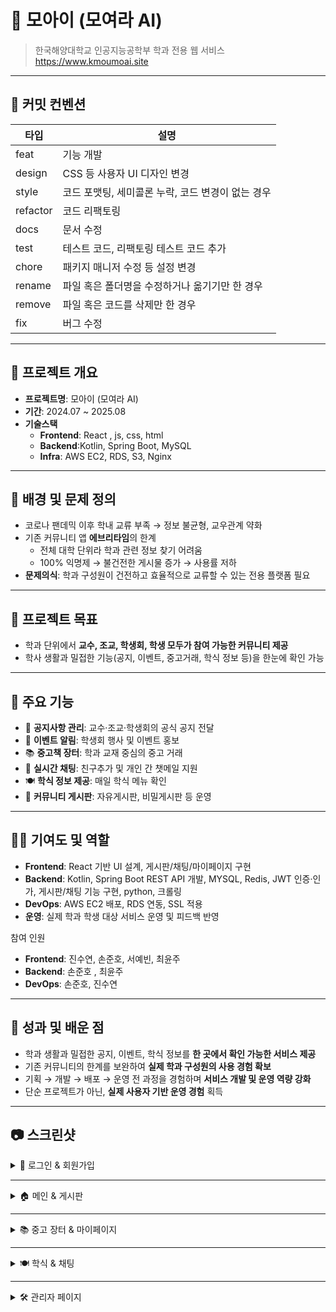 # 🗿 모아이 (모여라 AI)

> 한국해양대학교 인공지능공학부 학과 전용 웹 서비스 
https://www.kmoumoai.site
---

## 📝 커밋 컨벤션
| 타입 | 설명 |
|------|------|
| feat | 기능 개발 |
| design | CSS 등 사용자 UI 디자인 변경 |
| style | 코드 포맷팅, 세미콜론 누락, 코드 변경이 없는 경우 |
| refactor | 코드 리팩토링 |
| docs | 문서 수정 |
| test | 테스트 코드, 리팩토링 테스트 코드 추가 |
| chore | 패키지 매니저 수정 등 설정 변경 |
| rename | 파일 혹은 폴더명을 수정하거나 옮기기만 한 경우 |
| remove | 파일 혹은 코드를 삭제만 한 경우 |
| fix | 버그 수정 |

---

## 📌 프로젝트 개요
- **프로젝트명**: 모아이 (모여라 AI)  
- **기간**: 2024.07 ~ 2025.08  
- **기술스택**  
  - **Frontend**: React , js, css, html   
  - **Backend**:Kotlin, Spring Boot, MySQL  
  - **Infra**: AWS EC2, RDS, S3, Nginx  

---

## 🧐 배경 및 문제 정의
- 코로나 팬데믹 이후 학내 교류 부족 → 정보 불균형, 교우관계 약화  
- 기존 커뮤니티 앱 **에브리타임**의 한계  
  - 전체 대학 단위라 학과 관련 정보 찾기 어려움  
  - 100% 익명제 → 불건전한 게시물 증가 → 사용률 저하  
- **문제의식**: 학과 구성원이 건전하고 효율적으로 교류할 수 있는 전용 플랫폼 필요  

---

## 🎯 프로젝트 목표
- 학과 단위에서 **교수, 조교, 학생회, 학생 모두가 참여 가능한 커뮤니티 제공**  
- 학사 생활과 밀접한 기능(공지, 이벤트, 중고거래, 학식 정보 등)을 한눈에 확인 가능  

---

## 🔑 주요 기능
- 📢 **공지사항 관리**: 교수·조교·학생회의 공식 공지 전달  
- 🎉 **이벤트 알림**: 학생회 행사 및 이벤트 홍보  
- 📚 **중고책 장터**: 학과 교재 중심의 중고 거래  
- 💬 **실시간 채팅**: 친구추가 및 개인 간 챗메일 지원  
- 🍽️ **학식 정보 제공**: 매일 학식 메뉴 확인  
- 📝 **커뮤니티 게시판**: 자유게시판, 비밀게시판 등 운영  

---

## 👩‍💻 기여도 및 역할
- **Frontend**: React 기반 UI 설계, 게시판/채팅/마이페이지 구현  
- **Backend**: Kotlin,  Spring Boot REST API 개발, MYSQL, Redis, JWT 인증·인가, 게시판/채팅 기능 구현, python, 크롤링
- **DevOps**: AWS EC2 배포, RDS 연동,  SSL 적용  
- **운영**: 실제 학과 학생 대상 서비스 운영 및 피드백 반영  

참여 인원  
- **Frontend**: 진수연, 손준호, 서예빈, 최윤주  
- **Backend**: 손준호 , 최윤주
- **DevOps**: 손준호, 진수연  

---

## 🚀 성과 및 배운 점
- 학과 생활과 밀접한 공지, 이벤트, 학식 정보를 **한 곳에서 확인 가능한 서비스 제공**  
- 기존 커뮤니티의 한계를 보완하여 **실제 학과 구성원의 사용 경험 확보**  
- 기획 → 개발 → 배포 → 운영 전 과정을 경험하며 **서비스 개발 및 운영 역량 강화**  
- 단순 프로젝트가 아닌, **실제 사용자 기반 운영 경험** 획득  

---

## 📷 스크린샷

<details>
<summary>🔐 로그인 & 회원가입</summary>

**로그인 화면**  
<img width="600" src="https://github.com/user-attachments/assets/25bc31d0-255f-4b97-aa54-fab97fcae0aa" />

**회원가입 & 비밀번호 찾기**  
<p align="center">
  <img width="300" src="https://github.com/user-attachments/assets/5107f161-c3e8-4181-8188-eced95d01a55" />
  <img width="300" src="https://github.com/user-attachments/assets/0add6d8f-bf2e-406c-b78c-0737c3a91f7b" />
</p>

</details>

---

<details>
<summary>🏠 메인 & 게시판</summary>

**메인 화면**  
<img width="800" src="https://github.com/user-attachments/assets/72a0b683-7600-4045-a22a-103d732f0515" />

**공지사항**  
<img width="800" src="https://github.com/user-attachments/assets/3b109c43-1c7e-47f9-a449-575a16e2ef4b" />

**커뮤니티 게시판**  
<img width="800" src="https://github.com/user-attachments/assets/3ef17765-2b56-438e-adc3-dd2bdb513d7c" />

</details>

---

<details>
<summary>📚 중고 장터 & 마이페이지</summary>

**중고 장터**  
<img width="800" src="https://github.com/user-attachments/assets/f134f226-5cc1-4c15-9245-28b94f72efdb" />

**마이페이지**  
<img width="800" src="https://github.com/user-attachments/assets/092a46f3-b5e9-409d-a9f9-27ad9afedeae" />

</details>

---

<details>
<summary>🍽️ 학식 & 채팅</summary>

**학식 정보**  
<img width="400" src="https://github.com/user-attachments/assets/a2cde63b-ed98-4a2a-9c8d-0ce466aab2c6" />

**친구추가 & 챗메일**  
<p align="center">
  <img width="400" src="https://github.com/user-attachments/assets/6fa0484d-4b4b-452b-b804-0bb28032dc56" />
  <img width="500" src="https://github.com/user-attachments/assets/9962203e-17a4-4662-92b7-404e65546fa4" />
</p>

</details>

---

<details>
<summary>🛠 관리자 페이지</summary>

**회원 관리**  
<img width="800" src="https://github.com/user-attachments/assets/39df2b3e-9c0e-437c-911b-9400246fda86" />

**문의 관리**  
<img width="800" src="https://github.com/user-attachments/assets/78392369-bcd9-4b37-b024-6ed31bc44094" />

</details>
